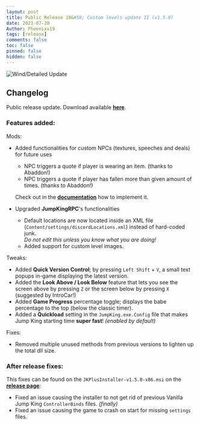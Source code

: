 ```yaml
---
layout: post
title: Public Release 10&#58; Custom levels update II (v1.5.0)
date: 2021-07-20
Author: Phoenixx19
tags: [release]
comments: false
toc: false
pinned: false
hidden: false
---
```


![Wind/Detailed Update](https://github.com/Phoenixx19/JumpKingPlus/raw/www/images/Banner150.png)

## Changelog

Public release update.
Download available [**here**](https://github.com/Phoenixx19/JumpKingPlus/releases/tag/v1.5.0). <!-- more -->

### Features added:
Mods:
- Added functionalities for custom NPCs (textures, speeches and deals) for future uses
    - NPC triggers a quote if player is wearing an item. (thanks to Abaddon!)
    - NPC triggers a quote if player has fallen more than given amount of times. (thanks to Abaddon!)
    
    Check out in the [**documentation**](https://phoenixx19.github.io/JumpKingPlus/workshop/documentation/#npcs) how to implement it.
- Upgraded **JumpKingRPC**'s functionalities
    - Default locations are now located inside an XML file (`Content/settings/discordLocations.xml`) instead of hard-coded junk. <br>_Do not edit this unless you know what you are doing!_
    - Added support for custom level images.

Tweaks:
- Added __Quick Version Control__; by pressing `Left Shift` + `V`, a small text popups in-game displaying the latest version.
- Added the __Look Above / Look Below__ feature that lets you see the screen above by pressing `Z` or the screen below by pressing `X` (suggested by IntroCar!)
- Added __Game Progress__ percentage toggle; displays the babe percentage to the top (below the classic timer).
- Added a **Quickload** setting in the `JumpKing.exe.Config` file that makes Jump King starting time **super fast**! *(enabled by default)*

Fixes:
- Removed multiple unused methods from previous versions to lighten up the total dll size.

### After release fixes:
This fixes can be found on the `JKPlusInstaller-v1.5.0-x86.msi` on the [__release page__](https://github.com/Phoenixx19/JumpKingPlus/releases/tag/v1.5.0):
- Fixed an issue causing the installer to not get rid of previous Vanilla Jump King `ControllerBinds` files. *(finally)*
- Fixed an issue causing the game to crash on start for missing `settings` files.